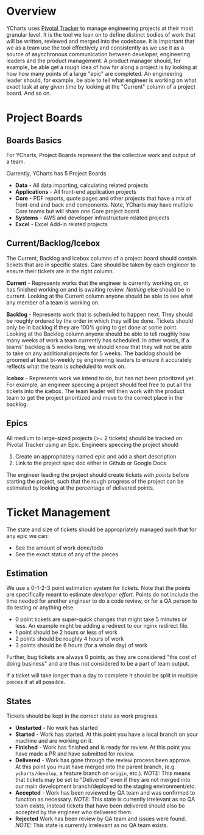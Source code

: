 # Overview
YCharts uses [Pivotal Tracker](https://www.pivotaltracker.com/) to manage engineering projects at their most granular level. It is the tool we lean on to define distinct bodies of work that will be written, reviewed and merged into the codebase. It is important that we as a team use the tool effectively and consistently as we use it as a source of asynchronous communication between developer, engineering leaders and the product management. A product manager should, for example, be able get a rough idea of how far along a project is by looking at how how many points of a large "epic" are completed. An engineering leader should, for example, be able to tell what engineer is working on what exact task at any given time by looking at the "Current" column of a project board. And so on. 

# Project Boards

## Boards Basics
For YCharts, Project Boards represent the the collective work and output of a team. 

Currently, YCharts has 5 Project Boards

- **Data** - All data importing, calculating related projects
- **Applications** - All front-end application projects
- **Core** - PDF reports, quote pages and other projects that have a mix of front-end and back end components. Note, YCharts may have multiple Core teams but will share one Core project board
- **Systems** - AWS and developer infrastructure related projects
- **Excel** - Excel Add-in related projects

## Current/Backlog/Icebox
The Current, Backlog and Icebox columns of a project board should contain tickets that are in specific states. Care should be taken by each engineer to ensure their tickets are in the right column.

**Current** - Represents works that the engineer is currently working on, or has finished working on and is awaiting review. *Nothing* else should be in current. Looking at the Current column anyone should be able to see what any member of a team is working on.

**Backlog** - Represents work that is scheduled to happen next. They should be roughly ordered by the order in which they will be done. Tickets should only be in backlog if they are 100% going to get done at some point. Looking at the Backlog column anyone should be able to tell roughly how many weeks of work a team currently has scheduled. In other words, if a teams' backlog is 5 weeks long, we should know that they will not be able to take on any additional projects for 5 weeks. The backlog should be groomed at least bi-weekly by engineering leaders to ensure it accurately reflects what the team is scheduled to work on.

**Icebox** - Represents work we intend to do, but has not been prioritized yet. For example, an engineer speccing a project should feel free to put all the tickets into the icebox. The team leader will then work with the product team to get the project prioritized and move to the correct place in the backlog.

## Epics
All medium to large-sized projects (>= 2 tickets) should be tracked on Pivotal Tracker using an Epic. Engineers speccing the project should
1. Create an appropriately named epic and add a short description
2. Link to the project spec doc either in Github or Google Docs

The engineer leading the project should create tickets *with points* before starting the project, such that the rough progress of the project can be estimated by looking at the percentage of delivered points.

# Ticket Management
The state and size of tickets should be appropriately managed such that for any epic we can:
- See the amount of work done/todo 
- See the exact status of any of the pieces

## Estimation
We use a 0-1-2-3 point estimation system for tickets. Note that the points are specifically meant to estimate *developer effort*. Points do not include the time needed for another engineer to do a code review, or for a QA person to do testing or anything else.

- 0 point tickets are super-quick changes that might take 5 minutes or less. An example might be adding a redirect to our nginx redirect file. 
- 1 point should be 2 hours or less of work
- 2 points should be roughly 4 hours of work
- 3 points should be 6 hours (for a whole day) of work

Further, bug tickets are always 0 points, as they are considered "the cost of doing business" and are thus not considered to be a part of team output.

If a ticket will take longer than a day to complete it should be split in multiple pieces if at all possible. 

## States
Tickets should be kept in the correct state as work progress.
- **Unstarted** - No work has started
- **Started** - Work has started. At this point you have a local branch on your machine and are working on it.
- **Finished** - Work has finished and is ready for review. At this point you have made a PR and have submitted for review.
- **Delivered** - Work has gone through the review process been approve. At this point you must have merged into the parent branch, (e.g. `ycharts/develop`, a feature branch on `origin`, etc.). *NOTE:* This means that tickets may be set to "Delivered" even if they are not merged into our main development branch/deployed to the staging environment/etc.
- **Accepted** - Work has been reviewed by QA team and was confirmed to function as necessary. *NOTE:* This state is currently irrelevant as no QA team exists, instead tickets that have been delivered should also be accepted by the engineer who delivered them.
- **Rejected** Work has been review by QA team and issues were found. *NOTE:* This state is currently irrelevant as no QA team exists.
